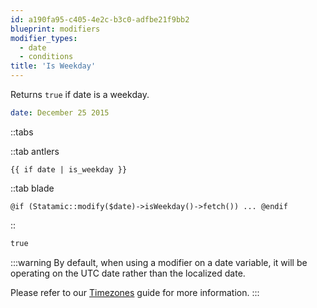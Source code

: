 ```yaml
---
id: a190fa95-c405-4e2c-b3c0-adfbe21f9bb2
blueprint: modifiers
modifier_types:
  - date
  - conditions
title: 'Is Weekday'
---
```

Returns `true` if date is a weekday.

```yaml
date: December 25 2015
```

::tabs

::tab antlers
```antlers
{{ if date | is_weekday }}
```
::tab blade
```blade
@if (Statamic::modify($date)->isWeekday()->fetch()) ... @endif
```
::


```html
true
```

:::warning
By default, when using a modifier on a date variable, it will be operating on the UTC date rather than the localized date.

Please refer to our [Timezones](/tips/timezones) guide for more information.
:::
